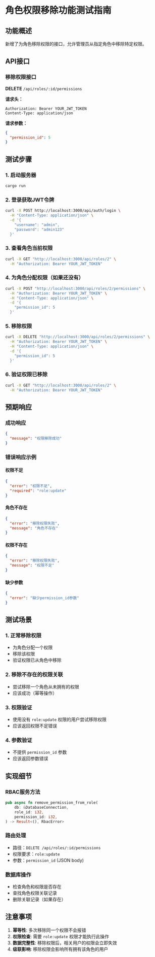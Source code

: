 # 角色权限移除功能测试指南

## 功能概述

新增了为角色移除权限的接口，允许管理员从指定角色中移除特定权限。

## API接口

### 移除权限接口
**DELETE** `/api/roles/:id/permissions`

**请求头：**
```
Authorization: Bearer YOUR_JWT_TOKEN
Content-Type: application/json
```

**请求参数：**
```json
{
  "permission_id": 5
}
```

## 测试步骤

### 1. 启动服务器
```bash
cargo run
```

### 2. 登录获取JWT令牌
```bash
curl -X POST http://localhost:3000/api/auth/login \
  -H "Content-Type: application/json" \
  -d '{
    "username": "admin",
    "password": "admin123"
  }'
```

### 3. 查看角色当前权限
```bash
curl -X GET "http://localhost:3000/api/roles/2" \
  -H "Authorization: Bearer YOUR_JWT_TOKEN"
```

### 4. 为角色分配权限（如果还没有）
```bash
curl -X POST "http://localhost:3000/api/roles/2/permissions" \
  -H "Authorization: Bearer YOUR_JWT_TOKEN" \
  -H "Content-Type: application/json" \
  -d '{
    "permission_id": 5
  }'
```

### 5. 移除权限
```bash
curl -X DELETE "http://localhost:3000/api/roles/2/permissions" \
  -H "Authorization: Bearer YOUR_JWT_TOKEN" \
  -H "Content-Type: application/json" \
  -d '{
    "permission_id": 5
  }'
```

### 6. 验证权限已移除
```bash
curl -X GET "http://localhost:3000/api/roles/2" \
  -H "Authorization: Bearer YOUR_JWT_TOKEN"
```

## 预期响应

### 成功响应
```json
{
  "message": "权限移除成功"
}
```

### 错误响应示例

#### 权限不足
```json
{
  "error": "权限不足",
  "required": "role:update"
}
```

#### 角色不存在
```json
{
  "error": "移除权限失败",
  "message": "角色不存在"
}
```

#### 权限不存在
```json
{
  "error": "移除权限失败",
  "message": "权限不足"
}
```

#### 缺少参数
```json
{
  "error": "缺少permission_id参数"
}
```

## 测试场景

### 1. 正常移除权限
- 为角色分配一个权限
- 移除该权限
- 验证权限已从角色中移除

### 2. 移除不存在的权限关联
- 尝试移除一个角色从未拥有的权限
- 应该成功（幂等操作）

### 3. 权限验证
- 使用没有 `role:update` 权限的用户尝试移除权限
- 应该返回权限不足错误

### 4. 参数验证
- 不提供 `permission_id` 参数
- 应该返回参数错误

## 实现细节

### RBAC服务方法
```rust
pub async fn remove_permission_from_role(
    db: &DatabaseConnection,
    role_id: i32,
    permission_id: i32,
) -> Result<(), RbacError>
```

### 路由处理
- 路径：`DELETE /api/roles/:id/permissions`
- 权限要求：`role:update`
- 参数：`permission_id` (JSON body)

### 数据库操作
- 检查角色和权限是否存在
- 查找角色权限关联记录
- 删除关联记录（如果存在）

## 注意事项

1. **幂等性**: 多次移除同一个权限不会报错
2. **权限检查**: 需要 `role:update` 权限才能执行此操作
3. **数据完整性**: 移除权限后，相关用户的权限会立即失效
4. **级联影响**: 移除权限会影响所有拥有该角色的用户
